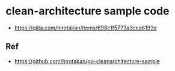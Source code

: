 # clean-architecture sample code
- https://qiita.com/hirotakan/items/698c1f5773a3cca6193e

## Ref
- https://github.com/hirotakan/go-cleanarchitecture-sample